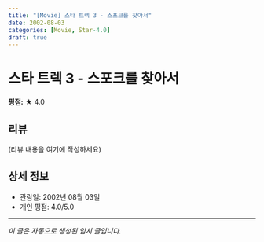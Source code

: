 ```yaml
---
title: "[Movie] 스타 트렉 3 - 스포크를 찾아서"
date: 2002-08-03
categories: [Movie, Star-4.0]
draft: true
---
```


# 스타 트렉 3 - 스포크를 찾아서

**평점:** ★ 4.0

## 리뷰

(리뷰 내용을 여기에 작성하세요)

## 상세 정보

- 관람일: 2002년 08월 03일
- 개인 평점: 4.0/5.0

---

*이 글은 자동으로 생성된 임시 글입니다.*
